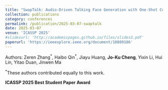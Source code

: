 ```yaml
---
title: "SwapTalk: Audio-Driven Talking Face Generation with One-Shot Customization in Latent Space"
collection: publications
category: conferences
permalink: /publication/2025-03-07-swaptalk
date: 2025-03-07
venue: 'ICASSP 2025'
#slidesurl: 'http://academicpages.github.io/files/slides3.pdf'
paperurl: 'https://ieeexplore.ieee.org/document/10889186'
---
```

Authors: Zeren Zhang<sup>\*</sup>, Haibo Qin<sup>\*</sup>, Jiayu Huang, **Jo-Ku Cheng**, Yixin Li, Hui Lin, Yitao Duan, Jinwen Ma

<sup>\*</sup>These authors contributed equally to this work.

**ICASSP 2025 Best Student Paper Award**
